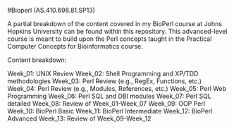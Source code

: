 #Bioperl (AS.410.698.81.SP13)

A partial breakdown of the content covered in my BioPerl course at Johns Hopkins University can be found within this repository. This advanced-level course is meant to build upon the Perl concepts taught in the Practical Computer Concepts for Bioinformatics course.

Content breakdown:

Week_01: UNIX Review
Week_02: Shell Programming and XP/TDD methodologies
Week_03: Perl Review (e.g., RegEx, Functions, etc.)
Week_04: Perl Review (e.g., Modules, References, etc.)
Week_05: Perl Web Programming
Week_06: Perl SQL and DBI modules
Week_07: Perl SQL detailed
Week_08: Review of Week_01-Week_07
Week_09: OOP Perl
Week_10: BioPerl Basic
Week_11: BioPerl Intermediate
Week_12: BioPerl Advanced
Week_13: Review of  Week_09-Week_12